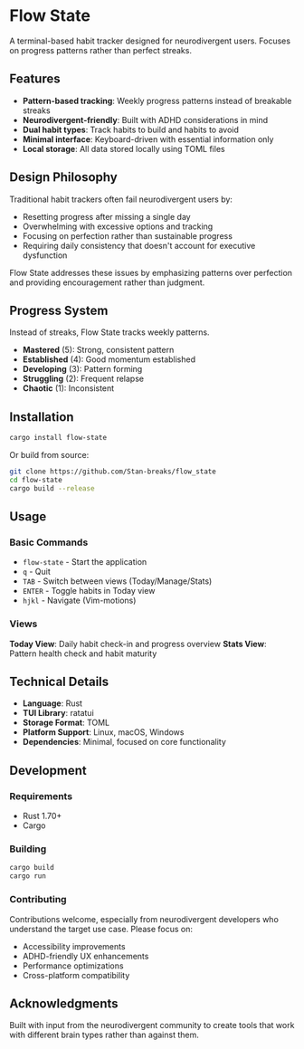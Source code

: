 # Flow State

A terminal-based habit tracker designed for neurodivergent users. Focuses on progress patterns rather than perfect streaks.

## Features

- **Pattern-based tracking**: Weekly progress patterns instead of breakable streaks
- **Neurodivergent-friendly**: Built with ADHD considerations in mind
- **Dual habit types**: Track habits to build and habits to avoid
- **Minimal interface**: Keyboard-driven with essential information only
- **Local storage**: All data stored locally using TOML files

## Design Philosophy

Traditional habit trackers often fail neurodivergent users by:
- Resetting progress after missing a single day
- Overwhelming with excessive options and tracking
- Focusing on perfection rather than sustainable progress
- Requiring daily consistency that doesn't account for executive dysfunction

Flow State addresses these issues by emphasizing patterns over perfection and providing encouragement rather than judgment.

## Progress System

Instead of streaks, Flow State tracks weekly patterns.

- **Mastered** (5): Strong, consistent pattern
- **Established** (4): Good momentum established  
- **Developing** (3): Pattern forming
- **Struggling** (2): Frequent relapse
- **Chaotic** (1): Inconsistent

## Installation

```bash
cargo install flow-state
```

Or build from source:

```bash
git clone https://github.com/Stan-breaks/flow_state
cd flow-state
cargo build --release
```

## Usage

### Basic Commands

- `flow-state` - Start the application
- `q` - Quit
- `TAB` - Switch between views (Today/Manage/Stats)
- `ENTER` - Toggle habits in Today view
- `hjkl` - Navigate (Vim-motions)

### Views

**Today View**: Daily habit check-in and progress overview
**Stats View**: Pattern health check and habit maturity

## Technical Details

- **Language**: Rust
- **TUI Library**: ratatui
- **Storage Format**: TOML
- **Platform Support**: Linux, macOS, Windows
- **Dependencies**: Minimal, focused on core functionality

## Development

### Requirements

- Rust 1.70+
- Cargo

### Building

```bash
cargo build
cargo run
```

### Contributing

Contributions welcome, especially from neurodivergent developers who understand the target use case. Please focus on:

- Accessibility improvements
- ADHD-friendly UX enhancements
- Performance optimizations
- Cross-platform compatibility

## Acknowledgments

Built with input from the neurodivergent community to create tools that work with different brain types rather than against them.
